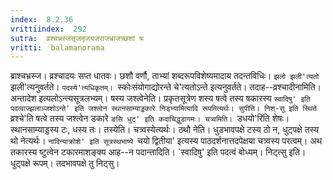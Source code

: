 ```yaml
---
index:  8.2.36
vrittiindex:  292
sutra:  व्रश्चभ्रस्जसृजमृजयजराजभ्राजच्छशां षः
vritti:  balamanorama 
---
```


ब्राश्चभ्रस्ज। व्रश्चादयः सप्त धातवः। छशौ वर्णौ, ताभ्यां शब्दरूपविशेष्यमादाय तदन्तविधिः। `झलो झली'त्यतो `झली'त्यनुवर्तते। `पदस्ये'त्यधिकृतम्। `स्कोःसंयोगाद्योरन्ते चे'त्यतोऽन्ते इत्यनुवर्तते। तदाह--व्रश्चादीनामिति। अन्तादेश इत्यलोऽन्त्यसूत्रलभ्यम्। षस्य जश्त्वेनेति। प्रकृतसूत्रेण शस्य षत्वे तस्य षकारस्य `स्वादिषु' इति पदत्वाज्झलाञ्जशोऽन्ते' इति जश्त्वेन स्थानसाम्याड्डकारे निड्भ्यामित्यादि रूपमित्यर्थः। सुपीति। निश्-सु इति स्थिते `व्रश्चे'ति षत्वे तस्य जश्त्वेन डकारे `ङसि धुट्' इति कदाचिद्धुडागमः। चत्र्वमिति। `डधयो'रिति शेषः। स्थानसाम्याड्डस्य टः, धस्य तः। तस्येति। चत्र्वस्येत्यर्थः। ठथौ नेति। धुडभावपक्षे टस्य ठो न, धुट्पक्षे तस्य थो नेत्यर्थः। `नादिन्याक्रोशे' इति सूत्रस्थभाष्ये `चयो द्वितीया' इत्यस्य पाठदर्शनात्तदपेक्षया चत्र्वस्य परत्वम्। अथ तकारस्य ष्टुत्वेन टकारमाशङ्क्य आह--न पदान्तादिति। `स्वादिषु' इति पदत्वं बोध्यम्। निट्त्सु इति। धुट्पक्षे रूपम्। तदभावपक्षे तु निट्सु।

